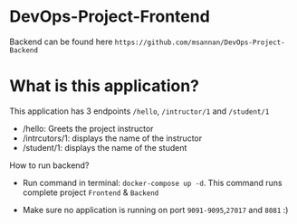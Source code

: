 # DevOps-Project-Frontend
  Backend can be found here `https://github.com/msannan/DevOps-Project-Backend`

# What is this application?
  This application has 3 endpoints `/hello`, `/intructor/1` and `/student/1`

  - /hello: Greets the project instructor
  - /intrcutors/1: displays the name of the instructor
  - /student/1: displays the name of the student

How to run backend?
- Run command in terminal: `docker-compose up -d`. This command runs complete project `Frontend` &       `Backend`

- Make sure no application is running on port `9091-9095`,`27017` and `8081` :)